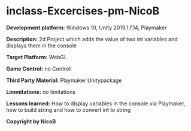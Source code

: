# inclass-Excercises-pm-NicoB
**Development platform:** Windows 10, Unity 2019.1.f.14, Playmaker

**Description:** 2d Project which adds the value of two int variables and displays them in the console

**Target Platform:** WebGL

**Game Control:** no Controll

**Third Party Material:** Playmaker Unitypackage

**Limmitations:** no limitations

**Lessons learned:** How to display variables in the console via Playmaker, how to build string and how to convert int to string

**Copyright by NicoB**